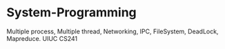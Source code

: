 # System-Programming
Multiple process, Multiple thread, Networking, IPC, FileSystem, DeadLock, Mapreduce. UIUC CS241
